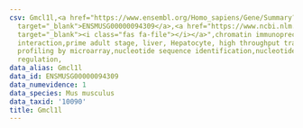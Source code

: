 ```yaml
---
csv: Gmcl1l,<a href="https://www.ensembl.org/Homo_sapiens/Gene/Summary?db=core;g=ENSMUSG00000094309"
  target="_blank">ENSMUSG00000094309</a>,<a href="https://www.ncbi.nlm.nih.gov/pubmed/23834426"
  target="_blank"><i class="fas fa-file"></i></a>",chromatin immunoprecipitation assay,direct
  interaction,prime adult stage, liver, Hepatocyte, high throughput transcription
  profiling by microarray,nucleotide sequence identification,nucleotide sequence identification,transcriptional
  regulation,
data_alias: Gmcl1l
data_id: ENSMUSG00000094309
data_numevidence: 1
data_species: Mus musculus
data_taxid: '10090'
title: Gmcl1l
---
```

